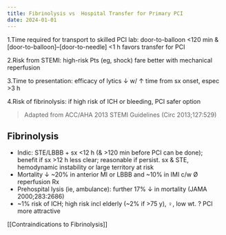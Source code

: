 ```yaml
---
title: Fibrinolysis vs  Hospital Transfer for Primary PCI
date: 2024-01-01
---
```

1.Time required for transport to skilled PCI lab: door-to-balloon <120 min & [door-to-balloon]–[door-to-needle] <1 h favors transfer for PCI

2.Risk from STEMI: high-risk Pts (eg, shock) fare better with mechanical reperfusion

3.Time to presentation: efficacy of lytics ↓ w/ ↑ time from sx onset, espec >3 h

4.Risk of fibrinolysis: if high risk of ICH or bleeding, PCI safer option

> Adapted from ACC/AHA 2013 STEMI Guidelines (Circ 2013;127:529)

## Fibrinolysis

* Indic: STE/LBBB + sx <12 h (& >120 min before PCI can be done); benefit if sx >12 h less clear; reasonable if persist. sx & STE, hemodynamic instability or large territory at risk
* Mortality ↓ ~20% in anterior MI or LBBB and ~10% in IMI c/w Ø reperfusion Rx
* Prehospital lysis (ie, ambulance): further 17% ↓ in mortality (JAMA 2000;283:2686)
* ~1% risk of ICH; high risk incl elderly (~2% if >75 y), ♀, low wt. ? PCI more attractive

[[Contraindications to Fibrinolysis]]
